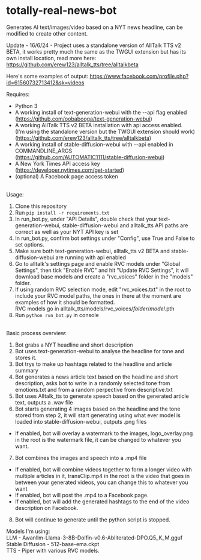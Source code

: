 # totally-real-news-bot
Generates AI text/images/video based on a NYT news headline, can be modified to create other content.

Update - 16/6/24 - Project uses a standalone version of AllTalk TTS v2 BETA, it works pretty much the same as the TWGUI extension but has its own install location, read more here:<br>
https://github.com/erew123/alltalk_tts/tree/alltalkbeta<br>

Here's some examples of output: https://www.facebook.com/profile.php?id=61560732713412&sk=videos

Requires:<br>
- Python 3<br>
- A working install of text-generation-webui with the --api flag enabled<br>(https://github.com/oobabooga/text-generation-webui)<br>
- A working AllTalk TTS v2 BETA installation with api access enabled.<br>(I'm using the standalone version but the TWGUI extension should work)<br>(https://github.com/erew123/alltalk_tts/tree/alltalkbeta)<br>
- A working install of stable-diffusion-webui with  --api enabled in COMMANDLINE_ARGS<br>(https://github.com/AUTOMATIC1111/stable-diffusion-webui)<br>
- A New York Times API access key<br>(https://developer.nytimes.com/get-started)<br>
- (optional) A Facebook page access token<br><br>

Usage:<br>
1. Clone this repository<br>
2. Run `pip install -r requirements.txt`<br>
3. In run_bot.py, under "API Details", double check that your text-generation-webui, stable-diffusion-webui and alltalk_tts API paths are correct as well as your NYT API key is set<br>
4. In run_bot.py, confirm bot settings under "Config", use True and False to set options.
5. Make sure both text-generation-webui, alltalk_tts v2 BETA and stable-diffusion-webui are running with api enabled<br>
6. Go to alltalk's settings page and enable RVC models under "Global Settings", then tick "Enable RVC" and hit "Update RVC Settings", it will download base models and create a "rvc_voices" folder in the "models" folder.
7. If using random RVC selection mode, edit "rvc_voices.txt" in the root to include your RVC model paths, the ones in there at the moment are examples of how it should be formatted.<br>
RVC models go in alltalk_tts/models/rvc_voices/*folder*/*model*.pth<br>
8. Run `python run_bot.py` in console<br><br>

Basic process overview:<br>
1. Bot grabs a NYT headline and short description<br>
2. Bot uses text-generation-webui to analyse the headline for tone and stores it.<br>
3. Bot trys to make up hashtags related to the headline and article summary<br>
4. Bot generates a news article text based on the headline and short description, asks bot to write in a randomly selected tone from emotions.txt and from a random perpective from descriptive.txt<br>
5. Bot uses Alltalk_tts to generate speech based on the generated article text, outputs a .wav file
6. Bot starts generating 4 images based on the headline and the tone stored from step 2, it will start generating using what ever model is loaded into stable-diffusion-webui, outputs .png files<br>
- If enabled, bot will overlay a watermark to the images, logo_overlay.png in the root is the watermark file, it can be changed to whatever you want.<br>
7. Bot combines the images and speech into a .mp4 file<br>
- If enabled, bot will combine videos together to form a longer video with multiple articles in it, transClip.mp4 in the root is the video that goes in between your generated videos, you can change this to whatever you want<br>
- If enabled, bot will post the .mp4 to a Facebook page.<br>
- If enabled, bot will add the generated hashtags to the end of the video description on Facebook.<br>
8. Bot will continue to generate until the python script is stopped.<br>

Models I'm using:<br>
LLM - Awanllm-Llama-3-8B-Dolfin-v0.6-Abliterated-DPO.Q5_K_M.gguf<br>
Stable Diffusion - 512-base-ema.ckpt<br> 
TTS - Piper with various RVC models.<br>
